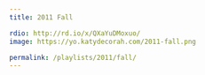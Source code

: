 ```yaml
---
title: 2011 Fall

rdio: http://rd.io/x/QXaYuDMoxuo/
image: https://yo.katydecorah.com/2011-fall.png

permalink: /playlists/2011/fall/
---
```

